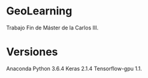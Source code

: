# GeoLearning

Trabajo Fin de Máster de la Carlos III.


# Versiones
Anaconda
  Python 3.6.4
  Keras 2.1.4
    Tensorflow-gpu 1.1.

